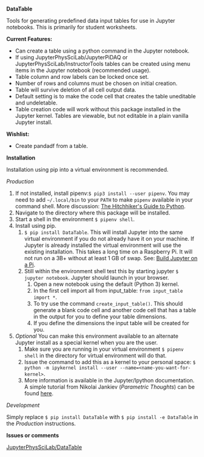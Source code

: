 **DataTable**

Tools for generating predefined data input tables for use in Jupyter notebooks.
This is primarily for student worksheets.

**Current Features:**

* Can create a table using a python command in the Jupyter notebook.
* If using JupyterPhysSciLab/JupyterPiDAQ or JupyterPhysSciLab/InstructorTools tables can be
created using menu items in the Jupyter notebook (recommended usage).
* Table column and row labels can be locked once set.
* Number of rows and columns must be chosen on initial creation.
* Table will survive deletion of all cell output data.
* Default setting is to make the code cell that creates the table uneditable and
undeletable.
* Table creation code will work without this package installed in the Jupyter
kernel. Tables are viewable, but not editable in a plain vanilla Jupyter install.

**Wishlist:**

* Create pandadf from a table.

**Installation**

Installation using pip into a virtual environment is recommended.

_Production_

1. If not installed, install pipenv:`$ pip3 install --user pipenv`. You may
need to add `~/.local/bin` to your `PATH` to make `pipenv`
available in your command shell. More discussion: 
[The Hitchhiker's Guide to Python](https://docs.python-guide.org/dev/virtualenvs/).
1. Navigate to the directory where this package will be installed.
1. Start a shell in the environment `$ pipenv shell`.
1. Install using pip.
    1. `$ pip install DataTable`. This will install Jupyter into the same virtual
    environment if you do not already have it on your machine. If Jupyter is already
    installed the virtual environment will use the existing installation. This takes
    a long time on a Raspberry Pi. It will not run on a 3B+ without at least 1 GB of
    swap. See: [Build Jupyter on a Pi](https://www.uwosh.edu/facstaff/gutow/computer-and-programming-how-tos/installing-jupyter-on-raspberrian).
    1. Still within the environment shell test this by starting jupyter 
    `$ jupyter notebook`. Jupyter should launch in your browser.
        1. Open a new notebook using the default (Python 3) kernel.
        1. In the first cell import all from input_table: `from input_table import *`.
        1. To try use the command `create_input_table()`. This should generate a blank code cell
        and another code cell that has a table in the output for you to define your table dimensions.
        1. If you define the dimensions the input table will be created for you.
1. _Optional_ You can make this environment available to an alternate Jupyter install as a special kernel when you are the user.
    1. Make sure you are running in your virtual environment `$ pipenv shell` in the directory for  virtual
    environment will do that.
    1. Issue the command to add this as a kernel to your personal space: 
    `$ python -m ipykernel install --user --name=<name-you-want-for-kernel>`.
    1. More information is available in the Jupyter/Ipython documentation. A simple tutorial from Nikolai Jankiev
    (_Parametric Thoughts_) can be found [here](https://janakiev.com/til/jupyter-virtual-envs/). 
    
_Development_

Simply replace `$ pip install DataTable` with `$ pip install -e DataTable` in the _Production_
instructions.

**Issues or comments**

[JupyterPhysSciLab/DataTable](https://github.com/JupyterPhysSciLab/DataTable)
